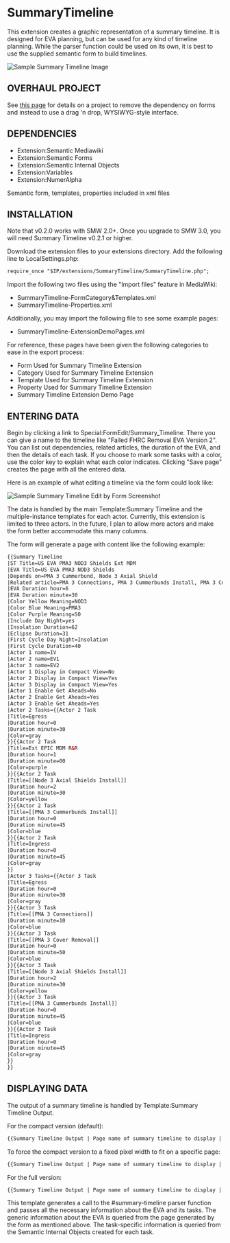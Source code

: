 # SummaryTimeline

This extension creates a graphic representation of a summary timeline. It is designed for EVA planning, but can be used for any  kind of timeline planning. While the parser function could be used on its own, it is best to use the supplied semantic form to build timelines.

![Sample Summary Timeline Image](SampleSummaryTimeline.png)

## OVERHAUL PROJECT
See [this page](OVERHAUL.md) for details on a project to remove the dependency on forms and instead to use a drag 'n drop, WYSIWYG-style interface.

## DEPENDENCIES

* Extension:Semantic Mediawiki
* Extension:Semantic Forms
* Extension:Semantic Internal Objects
* Extension:Variables
* Extension:NumerAlpha

Semantic form, templates, properties included in xml files


## INSTALLATION

Note that v0.2.0 works with SMW 2.0+. Once you upgrade to SMW 3.0, you will need Summary Timeline v0.2.1 or higher.

Download the extension files to your extensions directory. Add the following line to LocalSettings.php:

```html
require_once "$IP/extensions/SummaryTimeline/SummaryTimeline.php";
```

Import the following two files using the "Import files" feature in MediaWiki:
* SummaryTimeline-FormCategory&Templates.xml
* SummaryTimeline-Properties.xml

Additionally, you may import the following file to see some example pages:
* SummaryTimeline-ExtensionDemoPages.xml

For reference, these pages have been given the following categories to ease in the export process:

* Form Used for Summary Timeline Extension
* Category Used for Summary Timeline Extension
* Template Used for Summary Timeline Extension
* Property Used for Summary Timeline Extension
* Summary Timeline Extension Demo Page

## ENTERING DATA

Begin by clicking a link to Special:FormEdit/Summary_Timeline. There you can give a name to the timeline like "Failed FHRC Removal EVA Version 2". You can list out dependencies, related articles, the duration of the EVA, and then the details of each task. If you choose to mark some tasks with a color, use the color key to explain what each color indicates. Clicking "Save page" creates the page with all the entered data.

Here is an example of what editing a timeline via the form could look like:

![Sample Summary Timeline Edit by Form Screenshot](SampleSummaryTimeline-FormEdit.png)

The data is handled by the main Template:Summary Timeline and the multiple-instance templates for each actor. Currently, this extension is limited to three actors. In the future, I plan to allow more actors and make the form better accommodate this many columns.

The form will generate a page with content like the following example:

```html
{{Summary Timeline
|ST Title=US EVA PMA3 NOD3 Shields Ext MDM
|EVA Title=US EVA PMA3 NOD3 Shields
|Depends on=PMA 3 Cummerbund, Node 3 Axial Shield
|Related article=PMA 3 Connections, PMA 3 Cummerbunds Install, PMA 3 Cover Removal, Node 3 Axial Shields Install
|EVA Duration hour=6
|EVA Duration minute=30
|Color Yellow Meaning=NOD3
|Color Blue Meaning=PMA3
|Color Purple Meaning=S0
|Include Day Night=yes
|Insolation Duration=62
|Eclipse Duration=31
|First Cycle Day Night=Insolation
|First Cycle Duration=40
|Actor 1 name=IV
|Actor 2 name=EV1
|Actor 3 name=EV2
|Actor 1 Display in Compact View=No
|Actor 2 Display in Compact View=Yes
|Actor 3 Display in Compact View=Yes
|Actor 1 Enable Get Aheads=No
|Actor 2 Enable Get Aheads=Yes
|Actor 3 Enable Get Aheads=Yes
|Actor 2 Tasks={{Actor 2 Task
|Title=Egress
|Duration hour=0
|Duration minute=30
|Color=gray
}}{{Actor 2 Task
|Title=Ext EPIC MDM R&R
|Duration hour=1
|Duration minute=00
|Color=purple
}}{{Actor 2 Task
|Title=[[Node 3 Axial Shields Install]]
|Duration hour=2
|Duration minute=30
|Color=yellow
}}{{Actor 2 Task
|Title=[[PMA 3 Cummerbunds Install]]
|Duration hour=0
|Duration minute=45
|Color=blue
}}{{Actor 2 Task
|Title=Ingress
|Duration hour=0
|Duration minute=45
|Color=gray
}}
|Actor 3 Tasks={{Actor 3 Task
|Title=Egress
|Duration hour=0
|Duration minute=30
|Color=gray
}}{{Actor 3 Task
|Title=[[PMA 3 Connections]]
|Duration minute=10
|Color=blue
}}{{Actor 3 Task
|Title=[[PMA 3 Cover Removal]]
|Duration hour=0
|Duration minute=50
|Color=blue
}}{{Actor 3 Task
|Title=[[Node 3 Axial Shields Install]]
|Duration hour=2
|Duration minute=30
|Color=yellow
}}{{Actor 3 Task
|Title=[[PMA 3 Cummerbunds Install]]
|Duration hour=0
|Duration minute=45
|Color=blue
}}{{Actor 3 Task
|Title=Ingress
|Duration hour=0
|Duration minute=45
|Color=gray
}}
}}
```

## DISPLAYING DATA

The output of a summary timeline is handled by Template:Summary Timeline Output.

For the compact version (default):
```html
{{Summary Timeline Output | Page name of summary timeline to display | Compact }}
  ```

To force the compact version to a fixed pixel width to fit on a specific page:
```html
{{Summary Timeline Output | Page name of summary timeline to display | Compact | 123 }}
  ```

For the full version:
```html
{{Summary Timeline Output | Page name of summary timeline to display | Full }}
  ```

This template generates a call to the #summary-timeline parser function and passes all the necessary information about the EVA and its tasks. The generic information about the EVA is queried from the page generated by the form as mentioned above. The task-specific information is queried from the Semantic Internal Objects created for each task.

